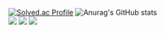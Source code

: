 
[![Solved.ac Profile](http://mazassumnida.wtf/api/v2/generate_badge?boj=kyw0428)](https://solved.ac/kyw0428/)
![Anurag's GitHub stats](https://github-readme-stats.vercel.app/api?username=tissuecat0823&show_icons=true&theme=radical)</br>
<a href="https://www.python.org/" target="_blank"><img src="https://img.shields.io/badge/python-3776AB?style=flat&logo=python&logoColor=white"/></a>
<a href="https://dart.dev/" target="_blank"><img src="https://img.shields.io/badge/dart-0175C?style=flat&logo=dart&logoColor=white"/></a>
<a href="#" target="_blank"><img src="https://img.shields.io/badge/flutter-02569B?style=flat&logo=flutter&logoColor=white"/></a>

<!--
**tissuecat0823/tissuecat0823** is a ✨ _special_ ✨ repository because its `README.md` (this file) appears on your GitHub profile.

Here are some ideas to get you started:

- 🔭 I’m currently working on ...
- 🌱 I’m currently learning ...
- 👯 I’m looking to collaborate on ...
- 🤔 I’m looking for help with ...
- 💬 Ask me about ...
- 📫 How to reach me: ...
- 😄 Pronouns: ...
- ⚡ Fun fact: ...
-->
